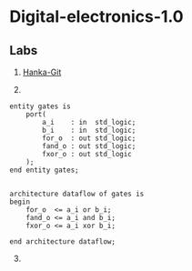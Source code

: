 # Digital-electronics-1.0
## Labs

1) [Hanka-Git](https://github.com/HankaK-git/Digital-electronics-1.0)

2) 

```
entity gates is
    port(
        a_i    : in  std_logic;         
        b_i    : in  std_logic;         
        for_o  : out std_logic;         
        fand_o : out std_logic;         
        fxor_o : out std_logic         
    );
end entity gates;


architecture dataflow of gates is
begin
    for_o  <= a_i or b_i;
    fand_o <= a_i and b_i;
    fxor_o <= a_i xor b_i;

end architecture dataflow;
```



3) 
